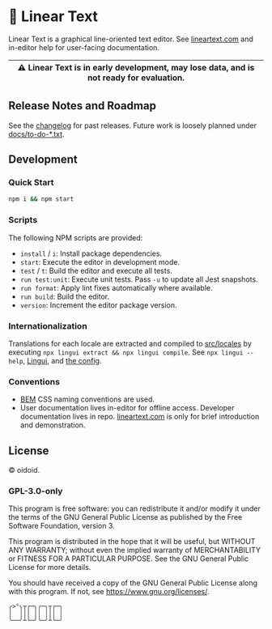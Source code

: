 # 📝 Linear Text

Linear Text is a graphical line-oriented text editor. See
[lineartext.com](https://lineartext.com) and in-editor help for user-facing
documentation.

| ⚠️ Linear Text is in early development, may lose data, and is not ready for evaluation. |
| --------------------------------------------------------------------------------------- |

## Release Notes and Roadmap

See the [changelog](docs/changelog.md) for past releases. Future work is loosely
planned under [docs/to-do-\*.txt](docs).

## Development

### Quick Start

```bash
npm i && npm start
```

### Scripts

The following NPM scripts are provided:

- `install` / `i`: Install package dependencies.
- `start`: Execute the editor in development mode.
- `test` / `t`: Build the editor and execute all tests.
- `run test:unit`: Execute unit tests. Pass `-u` to update all Jest snapshots.
- `run format`: Apply lint fixes automatically where available.
- `run build`: Build the editor.
- `version`: Increment the editor package version.

### Internationalization

Translations for each locale are extracted and compiled to
[src/locales](src/locales) by executing
`npx lingui extract && npx lingui compile`. See `npx lingui --help`,
[Lingui](https://lingui.js.org), and [the config](.linguirc.json).

### Conventions

- [BEM](http://getbem.com) CSS naming conventions are used.
- User documentation lives in-editor for offline access. Developer documentation
  lives in repo. [lineartext.com](https://github.com/oidoid/lineartext.com) is
  only for brief introduction and demonstration.

## License

© oidoid.

### GPL-3.0-only

This program is free software: you can redistribute it and/or modify it under
the terms of the GNU General Public License as published by the Free Software
Foundation, version 3.

This program is distributed in the hope that it will be useful, but WITHOUT ANY
WARRANTY; without even the implied warranty of MERCHANTABILITY or FITNESS FOR A
PARTICULAR PURPOSE. See the GNU General Public License for more details.

You should have received a copy of the GNU General Public License along with
this program. If not, see <https://www.gnu.org/licenses/>.

```
╭>°╮┬┌─╮╭─╮┬┌─╮
│  │││ ││ │││ │
╰──╯┴└─╯╰─╯┴└─╯
```
